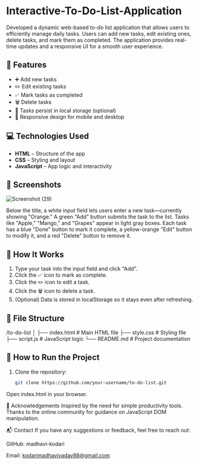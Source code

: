# Interactive-To-Do-List-Application
Developed a dynamic web-based to-do list application that allows users to efficiently manage daily tasks. Users can add new tasks, edit existing ones, delete tasks, and mark them as completed. The application provides real-time updates and a responsive UI for a smooth user experience.

## 🚀 Features

- ➕ Add new tasks  
- ✏️ Edit existing tasks  
- ✅ Mark tasks as completed  
- 🗑️ Delete tasks  
- 💾 Tasks persist in local storage (optional)
- 📱 Responsive design for mobile and desktop

## 💻 Technologies Used

- **HTML** – Structure of the app  
- **CSS** – Styling and layout  
- **JavaScript** – App logic and interactivity  

## 📸 Screenshots

![Screenshot (29)](https://github.com/user-attachments/assets/5cf115e3-5767-4416-9dff-a84f834e609d)

Below the title, a white input field lets users enter a new task—currently showing "Orange." A green "Add" button submits the task to the list. Tasks like "Apple," "Mango," and "Grapes" appear in light gray boxes. Each task has a blue "Done" button to mark it complete, a yellow-orange "Edit" button to modify it, and a red "Delete" button to remove it.


## 🧩 How It Works

1. Type your task into the input field and click "Add".
2. Click the ✅ icon to mark as complete.
3. Click the ✏️ icon to edit a task.
4. Click the 🗑️ icon to delete a task.
5. (Optional) Data is stored in localStorage so it stays even after refreshing.

## 📂 File Structure
/to-do-list
│
├── index.html # Main HTML file
├── style.css # Styling file
├── script.js # JavaScript logic
└── README.md # Project documentation



## 🔧 How to Run the Project

1. Clone the repository:
   ```bash
   git clone https://github.com/your-username/to-do-list.git
Open index.html in your browser.

🙌 Acknowledgements
Inspired by the need for simple productivity tools. Thanks to the online community for guidance on JavaScript DOM manipulation.

📬 Contact
If you have any suggestions or feedback, feel free to reach out:

GitHub: madhavi-kodari

Email: kodarimadhaviyadav88@gmail.com

